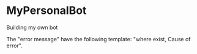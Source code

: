 # MyPersonalBot
Building my own bot

The "error message" have the following template: "where exist, Cause of error".